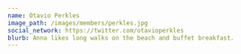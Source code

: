 ```yaml
---
name: Otavio Perkles
image_path: /images/members/perkles.jpg
social_network: https://twitter.com/otavioperkles
blurb: Anna likes long walks on the beach and buffet breakfast.
---
```


